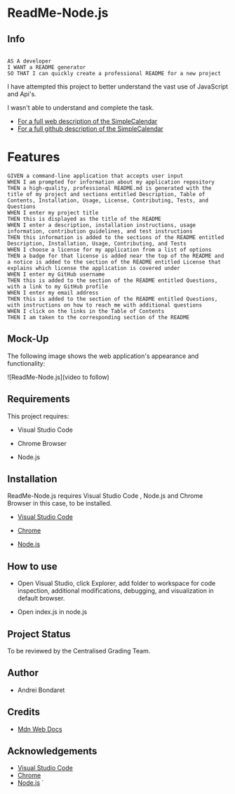 # ReadMe-Node.js

## Info

```

AS A developer
I WANT a README generator
SO THAT I can quickly create a professional README for a new project

```

I have attempted this project to better understand the vast use of JavaScript and Api's.

I wasn't able to understand and complete the task.

 - [For a full web description of the SimpleCalendar](...)
 - [For a full github description of the SimpleCalendar](...)

# Features

```
GIVEN a command-line application that accepts user input
WHEN I am prompted for information about my application repository
THEN a high-quality, professional README.md is generated with the title of my project and sections entitled Description, Table of Contents, Installation, Usage, License, Contributing, Tests, and Questions
WHEN I enter my project title
THEN this is displayed as the title of the README
WHEN I enter a description, installation instructions, usage information, contribution guidelines, and test instructions
THEN this information is added to the sections of the README entitled Description, Installation, Usage, Contributing, and Tests
WHEN I choose a license for my application from a list of options
THEN a badge for that license is added near the top of the README and a notice is added to the section of the README entitled License that explains which license the application is covered under
WHEN I enter my GitHub username
THEN this is added to the section of the README entitled Questions, with a link to my GitHub profile
WHEN I enter my email address
THEN this is added to the section of the README entitled Questions, with instructions on how to reach me with additional questions
WHEN I click on the links in the Table of Contents
THEN I am taken to the corresponding section of the README
```

## Mock-Up

The following image shows the web application's appearance and functionality:

![ReadMe-Node.js](video to follow)

## Requirements 

This project requires:

  - Visual Studio Code
  
  - Chrome Browser

  - Node.js

## Installation

ReadMe-Node.js requires Visual Studio Code , Node.js and Chrome Browser in this case, to be installed.   

- [Visual Studio Code](https://code.visualstudio.com/Download)

- [Chrome](https://https://www.google.com.au/chrome/?brand=YTUH&gclid=Cj0KCQjwspKUBhCvARIsAB2IYut5nZcv5KdxSPEM-jChArgYIusCGWIY69hokwFpE1uWWRiR1NGNl4gaAmrbEALw_wcB&gclsrc=aw.ds)
 
- [Node.js](https://nodejs.org/en/download/)

## How to use

 - Open Visual Studio, click Explorer, add folder to workspace for code inspection, additional modifications, debugging, and visualization in default browser.
 
 - Open index.js in node.js 

## Project Status

To be reviewed by the Centralised Grading Team. 

## Author

 - Andrei Bondaret

## Credits

 - [Mdn Web Docs](https://developer.mozilla.org/en-US/)

## Acknowledgements

 - [Visual Studio Code](https://code.visualstudio.com/)
 - [Chrome](https://google.com)
 - [Node.js](https://nodejs.org/en/)
`